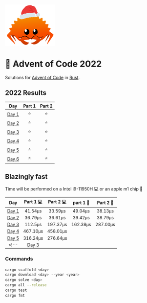 <img src="./.assets/christmas_ferris.png" width="164">

# 🎄 Advent of Code 2022

Solutions for [Advent of Code](https://adventofcode.com/) in [Rust](https://www.rust-lang.org/).

<!--- advent_readme_stars table --->
## 2022 Results

| Day | Part 1 | Part 2 |
| :---: | :---: | :---: |
| [Day 1](https://adventofcode.com/2022/day/1) | ⭐ | ⭐ |
| [Day 2](https://adventofcode.com/2022/day/2) | ⭐ | ⭐ |
| [Day 3](https://adventofcode.com/2022/day/3) | ⭐ | ⭐ |
| [Day 4](https://adventofcode.com/2022/day/4) | ⭐ | ⭐ |
| [Day 5](https://adventofcode.com/2022/day/5) | ⭐ | ⭐ |
| [Day 6](https://adventofcode.com/2022/day/6) | ⭐ | ⭐ |
<!--- advent_readme_stars table --->

## Blazingly fast

Time will be performed on a Intel i9-11950H :computer: or an apple m1 chip :apple:

| Day | Part 1 :computer: | Part 2 :computer: | part 1 :apple: | Part 2 :apple: |
| :---: | :---: | :---: | :---: | :---: |
| [Day 1](https://adventofcode.com/2022/day/1) | 41.54µs | 33.59µs | 49.04µs | 38.13µs |
| [Day 2](https://adventofcode.com/2022/day/2) | 36.79µs | 36.61µs | 39.42µs| 38.79µs |
| [Day 3](https://adventofcode.com/2022/day/3) | 112.5µs | 197.37µs | 162.38µs | 287.00µs |
| [Day 4](https://adventofcode.com/2022/day/4) | 467.10µs | 458.01µs | |  |
| [Day 5](https://adventofcode.com/2022/day/5) | 316.24µs | 276.64µs | |  |
<!-- | [Day 3](https://adventofcode.com/2022/day/3) |  | | |  | -->


### Commands
```sh
cargo scaffold <day>
cargo download <day> --year <year>
cargo solve <day>
cargo all --release
cargo test
cargo fmt
```
